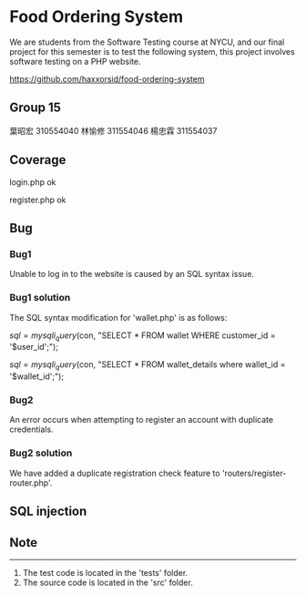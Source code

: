 # Food Ordering System

We are students from the Software Testing course at NYCU, and our final project for this semester is to test the following system, this project involves software testing on a PHP website.

https://github.com/haxxorsid/food-ordering-system



## Group 15

葉昭宏 310554040
林愉修 311554046
楊忠霖 311554037



## Coverage

login.php ok

register.php ok



## Bug

### Bug1
Unable to log in to the website is caused by an SQL syntax issue.

### Bug1 solution
The SQL syntax modification for 'wallet.php' is as follows:

$sql = mysqli_query($con, "SELECT * FROM wallet WHERE customer_id = '$user_id';");

$sql = mysqli_query($con, "SELECT * FROM wallet_details where wallet_id = '$wallet_id';");



### Bug2
An error occurs when attempting to register an account with duplicate credentials.

### Bug2 solution
We have added a duplicate registration check feature to 'routers/register-router.php'.



## SQL injection



## Note
---------
1. The test code is located in the 'tests' folder.
2. The source code is located in the 'src' folder.

